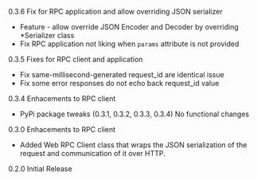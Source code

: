 0.3.6 Fix for RPC application and allow overriding JSON serializer

- Feature - allow override JSON Encoder and Decoder by overriding *Serializer class
- Fix RPC application not liking when `params` attribute is not provided

0.3.5 Fixes for RPC client and application

- Fix same-millisecond-generated request_id are identical issue
- Fix some error responses do not echo back request_id value

0.3.4 Enhacements to RPC client

- PyPi package tweaks (0.3.1, 0.3.2, 0.3.3, 0.3.4)
  No functional changes

0.3.0 Enhacements to RPC client

- Added Web RPC Client class that wraps the JSON serialization of the request and communication of it over HTTP.

0.2.0 Initial Release
